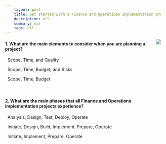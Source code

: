 ```yaml
---
    layout: post
    title: Get started with a Finance and Operations implementation project  
    description: nil
    summary: nil
    tags: nil
---
```



 <a target="_blank" href="https://docs.microsoft.com/en-us/learn/modules/get-started-implementation-project/03-check/"><i class="fas fa-external-link-alt"></i> </a>
 <img align="right" src="https://docs.microsoft.com/en-us/learn/achievements/get-started-finance-operations-implementation-project.svg">
####  1. What are the main elements to consider when you are planning a project?


<i class='far fa-square'></i> &nbsp;&nbsp;Scope, Time, and Quality

<i class='fas fa-check-square' style='color: Dodgerblue;'></i> &nbsp;&nbsp;Scope, Time, Budget, and Risks

<i class='far fa-square'></i> &nbsp;&nbsp;Scope, Time, Budget
<br />
<br />
<br />

####  2. What are the main phases that all Finance and Operations implementation projects experience?


<i class='far fa-square'></i> &nbsp;&nbsp;Analysis, Design, Test, Deploy, Operate

<i class='far fa-square'></i> &nbsp;&nbsp;Initiate, Design, Build, Implement, Prepare, Operate

<i class='fas fa-check-square' style='color: Dodgerblue;'></i> &nbsp;&nbsp;Initiate, Implement, Prepare, Operate
<br />
<br />
<br />
